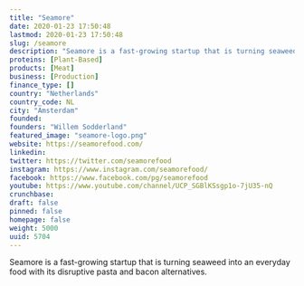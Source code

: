```yaml
---
title: "Seamore"
date: 2020-01-23 17:50:48
lastmod: 2020-01-23 17:50:48
slug: /seamore
description: "Seamore is a fast-growing startup that is turning seaweed into an everyday food with its disruptive pasta and bacon alternatives."
proteins: [Plant-Based]
products: [Meat]
business: [Production]
finance_type: []
country: "Netherlands"
country_code: NL
city: "Amsterdam"
founded: 
founders: "Willem Sodderland"
featured_image: "seamore-logo.png"
website: https://seamorefood.com/
linkedin: 
twitter: https://twitter.com/seamorefood
instagram: https://www.instagram.com/seamorefood/
facebook: https://www.facebook.com/pg/seamorefood
youtube: https://www.youtube.com/channel/UCP_SGBlKSsgp1o-7jU35-nQ
crunchbase: 
draft: false
pinned: false
homepage: false
weight: 5000
uuid: 5704
---
```

Seamore is a fast-growing startup that is turning seaweed into an everyday food with its disruptive pasta and bacon alternatives.
